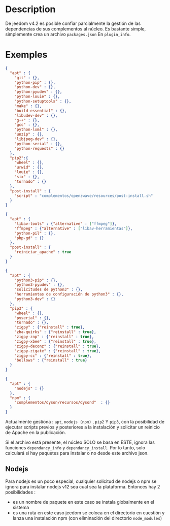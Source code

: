 # Description

De jeedom v4.2 es posible confiar parcialmente la gestión de las dependencias de sus complementos al núcleo. Es bastante simple, simplemente crea un archivo ``packages.json`` En ``plugin_info``.

# Exemples

```json
{
  "apt" : {
    "git" : {},
    "python-pip" : {},
    "python-dev" : {},
    "python-pyudev" : {},
    "python-louie" : {},
    "python-setuptools" : {},
    "make" : {},
    "build-essential" : {},
    "libudev-dev" : {},
    "g++" : {},
    "gcc" : {},
    "python-lxml" : {},
    "unzip" : {},
    "libjpeg-dev" : {},
    "python-serial" : {},
    "python-requests" : {}
  },
  "pip2":{
    "wheel" : {},
    "urwid" : {},
    "louie" : {},
    "six" : {},
    "tornado" : {}
  },
  "post-install" : {
    "script" : "complementos/openzwave/resources/post-install.sh"
  }
}
```

```json
{
  "apt" : {
    "libav-tools" : {"alternative" : ["ffmpeg"]},
    "ffmpeg" : {"alternative" : ["libav-herramientas"]},
    "python-pil" : {},
    "php-gd" : {}
  },
  "post-install" : {
    "reiniciar_apache" : true
  }
}
```

```json
{
  "apt" : {
    "python3-pip" : {},
    "python3-pyudev" : {},
    "solicitudes de python3" : {},
    "herramientas de configuración de python3" : {},
    "python3-dev" : {}
  },
  "pip3" : {
    "wheel" : {},
    "pyserial" : {},
    "tornado" : {},
    "zigpy" : {"reinstall" : true},
    "zha-quirks" : {"reinstall" : true},
    "zigpy-znp" : {"reinstall" : true},
    "zigpy-xbee" : {"reinstall" : true},
    "zigpy-deconz" : {"reinstall" : true},
    "zigpy-zigate" : {"reinstall" : true},
    "zigpy-cc" : {"reinstall" : true},
    "bellows" : {"reinstall" : true}
  }
}
```

```json
{
  "apt" : {
    "nodejs" : {}
  },
  "npm" : {
    "complementos/dyson/recursos/dysond"  : {}
  }
}
```

Actualmente gestiona : ``apt``, ``nodejs (npm)`` , ``pip2`` Y ``pip3``, con la posibilidad de ejecutar scripts previos y posteriores a la instalación y solicitar un reinicio de Apache en la publicación.

Si el archivo está presente, el núcleo SOLO se basa en ESTE, ignora las funciones `dependancy_info` y `dependancy_install`. Por lo tanto, solo calculará si hay paquetes para instalar o no desde este archivo json.

## Nodejs

Para nodejs es un poco especial, cualquier solicitud de nodejs o npm se ignora para instalar nodejs v12 sea cual sea la plataforma. Entonces hay 2 posibilidades :

- es un nombre de paquete en este caso se instala globalmente en el sistema
- es una ruta en este caso jeedom se coloca en el directorio en cuestión y lanza una instalación npm (con eliminación del directorio ``node_modules``)
